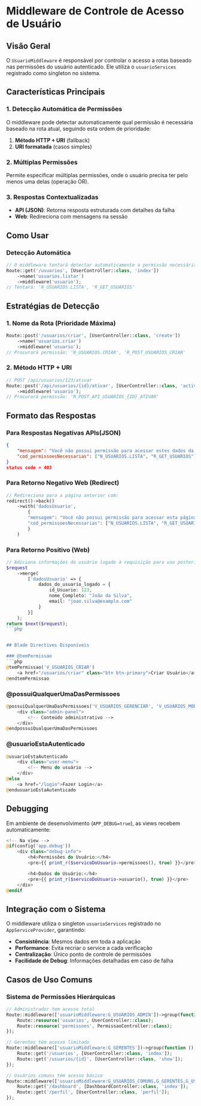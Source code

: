 # Middleware de Controle de Acesso de Usuário

## Visão Geral

O `UsuarioMiddleware` é responsável por controlar o acesso a rotas baseado nas permissões do usuário autenticado. Ele utiliza o `usuarioServices` registrado como singleton no sistema.

## Características Principais

### 1. **Detecção Automática de Permissões**
O middleware pode detectar automaticamente qual permissão é necessária baseado na rota atual, seguindo esta ordem de prioridade:

1. **Método HTTP + URI** (fallback)
2. **URI formatada** (casos simples)

### 2. **Múltiplas Permissões**
Permite especificar múltiplas permissões, onde o usuário precisa ter pelo menos uma delas (operação OR).

### 3. **Respostas Contextualizadas**
- **API (JSON)**: Retorna resposta estruturada com detalhes da falha
- **Web**: Redireciona com mensagens na sessão

## Como Usar

### Detecção Automática
```php
// O middleware tentará detectar automaticamente a permissão necessária
Route::get('/usuarios', [UserController::class, 'index'])
    ->name('usuarios.listar')
    ->middleware('usuario');
// Tentará: 'N_USUARIOS.LISTA', 'R_GET_USUARIOS'
```


## Estratégias de Detecção

### 1. Nome da Rota (Prioridade Máxima)
```php
Route::post('/usuarios/criar', [UserController::class, 'create'])
    ->name('usuarios.criar')
    ->middleware('usuario');
// Procurará permissão: 'N_USUARIOS.CRIAR', 'R_POST_USUARIOS_CRIAR'
```


### 2. Método HTTP + URI
```php
// POST /api/usuarios/123/ativar
Route::post('/api/usuarios/{id}/ativar', [UserController::class, 'activate'])
    ->middleware('usuario');
// Procurará permissão: 'R_POST_API_USUARIOS_{ID}_ATIVAR'
```



## Formato das Respostas

### Para Respostas Negativas APIs(JSON) 
```json
{
    "mensagem": "Você não possui permissão para acessar estes dados da API: /api/usuarios/123/ativar",
    "cod_permissoesNecessarias": ["N_USUARIOS.LISTA", "R_GET_USUARIOS"]
}    
status code = 403
```

### Para Retorno Negativo  Web (Redirect)
```php
// Redireciona para a página anterior com:
redirect()->back()
    ->with('dadosUsuario', 
        {
        "mensagem": "Você não possui permissão para acessar esta página.",
        "cod_permissoesNecessarias": ["N_USUARIOS.LISTA", "R_GET_USUARIOS"],
        }
    )
```

### Para Retorno Positivo (Web)
```php
// Adiciona informações do usuário logado à requisição para uso posterior
$request
    ->merge(
        ['dadosUsuario' => {
            dados_do_usuario_logado = {
                id_Usuario: 123,
                nome_Completo: "João da Silva",
                email: "joao.silva@example.com"
            }
        }]
    );
return $next($request);
```php


## Blade Directives Disponíveis

### @temPermissao
```php
@temPermissao('V_USUARIOS_CRIAR')
    <a href="/usuarios/criar" class="btn btn-primary">Criar Usuário</a>
@endtemPermissao
```

### @possuiQualquerUmaDasPermissoes
```php
@possuiQualquerUmaDasPermissoes('V_USUARIOS_GERENCIAR', 'V_USUARIOS_MODERAR')
    <div class="admin-panel">
        <!-- Conteúdo administrativo -->
    </div>
@endpossuiQualquerUmaDasPermissoes
```

### @usuarioEstaAutenticado
```php
@usuarioEstaAutenticado
    <div class="user-menu">
        <!-- Menu do usuário -->
    </div>
@else
    <a href="/login">Fazer Login</a>
@endusuarioEstaAutenticado
```

## Debugging

Em ambiente de desenvolvimento (`APP_DEBUG=true`), as views recebem automaticamente:


```php
<!-- Na view -->
@if(config('app.debug'))
    <div class="debug-info">
        <h4>Permissões do Usuário:</h4>
        <pre>{{ print_r($servicoDoUsuario->permissoes(), true) }}</pre>

        <h4>Dados do Usuário:</h4>
        <pre>{{ print_r($servicoDoUsuario->usuario(), true) }}</pre>
    </div>
@endif
```


## Integração com o Sistema

O middleware utiliza o singleton `usuarioServices` registrado no `AppServiceProvider`, garantindo:

- **Consistência**: Mesmos dados em toda a aplicação
- **Performance**: Evita recriar o service a cada verificação
- **Centralização**: Único ponto de controle de permissões
- **Facilidade de Debug**: Informações detalhadas em caso de falha

## Casos de Uso Comuns

### Sistema de Permissões Hierárquicas
```php
// Administrador tem acesso total
Route::middleware(['usuarioMiddleware:G_USUARIOS_ADMIN'])->group(function () {
    Route::resource('usuarios', UserController::class);
    Route::resource('permissoes', PermissaoController::class);
});

// Gerentes têm acesso limitado
Route::middleware(['usuarioMiddleware:G_GERENTES'])->group(function () {
    Route::get('/usuarios', [UserController::class, 'index']);
    Route::get('/usuarios/{id}', [UserController::class, 'show']);
});

// Usuários comuns têm acesso básico
Route::middleware(['usuarioMiddleware:G_USUARIOS_COMUNS,G_GERENTES,G_USUARIOS_ADMIN'])->group(function () {
    Route::get('/dashboard', [DashboardController::class, 'index']);
    Route::get('/perfil', [UserController::class, 'perfil']);
});
```
